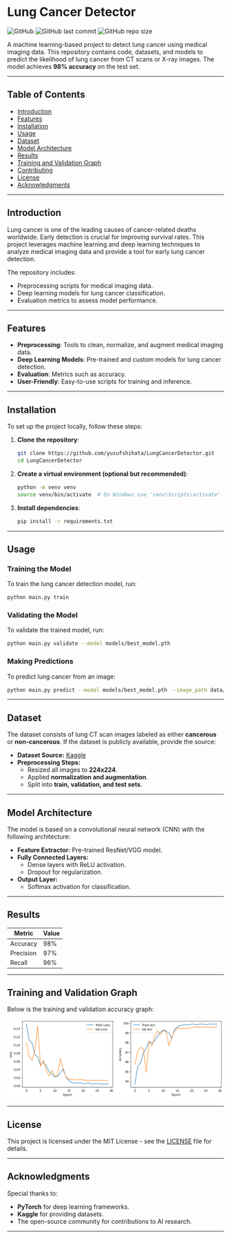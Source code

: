 # Lung Cancer Detector

![GitHub](https://img.shields.io/github/license/yusufshihata/LungCancerDetector)
![GitHub last commit](https://img.shields.io/github/last-commit/yusufshihata/LungCancerDetector)
![GitHub repo size](https://img.shields.io/github/repo-size/yusufshihata/LungCancerDetector)

A machine learning-based project to detect lung cancer using medical imaging data. This repository contains code, datasets, and models to predict the likelihood of lung cancer from CT scans or X-ray images. The model achieves **98% accuracy** on the test set.

---

## Table of Contents
- [Introduction](#introduction)
- [Features](#features)
- [Installation](#installation)
- [Usage](#usage)
- [Dataset](#dataset)
- [Model Architecture](#model-architecture)
- [Results](#results)
- [Training and Validation Graph](#training-and-validation-graph)
- [Contributing](#contributing)
- [License](#license)
- [Acknowledgments](#acknowledgments)

---

## Introduction

Lung cancer is one of the leading causes of cancer-related deaths worldwide. Early detection is crucial for improving survival rates. This project leverages machine learning and deep learning techniques to analyze medical imaging data and provide a tool for early lung cancer detection.

The repository includes:
- Preprocessing scripts for medical imaging data.
- Deep learning models for lung cancer classification.
- Evaluation metrics to assess model performance.

---

## Features

- **Preprocessing**: Tools to clean, normalize, and augment medical imaging data.
- **Deep Learning Models**: Pre-trained and custom models for lung cancer detection.
- **Evaluation**: Metrics such as accuracy.
- **User-Friendly**: Easy-to-use scripts for training and inference.

---

## Installation

To set up the project locally, follow these steps:

1. **Clone the repository**:
   ```bash
   git clone https://github.com/yusufshihata/LungCancerDetector.git
   cd LungCancerDetector
   ```

2. **Create a virtual environment (optional but recommended)**:
   ```bash
   python -m venv venv
   source venv/bin/activate  # On Windows use 'venv\Scripts\activate'
   ```

3. **Install dependencies**:
   ```bash
   pip install -r requirements.txt
   ```

---

## Usage

### **Training the Model**
To train the lung cancer detection model, run:
```bash
python main.py train
```

### **Validating the Model**
To validate the trained model, run:
```bash
python main.py validate --model models/best_model.pth
```

### **Making Predictions**
To predict lung cancer from an image:
```bash
python main.py predict --model models/best_model.pth --image_path data/sample_image.jpg
```

---

## Dataset

The dataset consists of lung CT scan images labeled as either **cancerous** or **non-cancerous**. If the dataset is publicly available, provide the source:

- **Dataset Source:** [Kaggle](https://www.kaggle.com/)
- **Preprocessing Steps:**
  - Resized all images to **224x224**.
  - Applied **normalization and augmentation**.
  - Split into **train, validation, and test sets**.

---

## Model Architecture

The model is based on a convolutional neural network (CNN) with the following architecture:

- **Feature Extractor:** Pre-trained ResNet/VGG model.
- **Fully Connected Layers:**
  - Dense layers with ReLU activation.
  - Dropout for regularization.
- **Output Layer:**
  - Softmax activation for classification.

---

## Results

| Metric    | Value  |
|-----------|--------|
| Accuracy  | 98%    |
| Precision | 97%    |
| Recall    | 96%    |

---

## Training and Validation Graph

Below is the training and validation accuracy graph:

![Training Graph](output/image.png)

---

## License

This project is licensed under the MIT License - see the [LICENSE](LICENSE) file for details.

---

## Acknowledgments

Special thanks to:
- **PyTorch** for deep learning frameworks.
- **Kaggle** for providing datasets.
- The open-source community for contributions to AI research.

---
